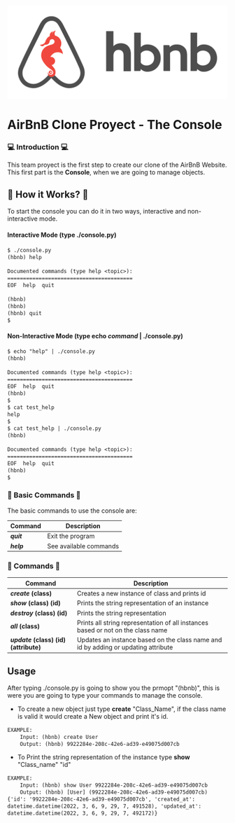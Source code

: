 ![hBnB](img/hbnblogo.png)
# AirBnB Clone Proyect - The Console

### :computer: Introduction :computer:
This team proyect is the first step to create our clone of the AirBnB Website.
This first part is the **Console**, when we are going to manage objects.

## :construction_worker:  How it Works? :construction_worker:

To start the console you can do it in two ways, interactive and non-interactive mode.

#### Interactive Mode (type ./console.py)
```
$ ./console.py
(hbnb) help

Documented commands (type help <topic>):
========================================
EOF  help  quit

(hbnb) 
(hbnb) 
(hbnb) quit
$
```

#### Non-Interactive Mode (type echo ***command*** | ./console.py)
```
$ echo "help" | ./console.py
(hbnb)

Documented commands (type help <topic>):
========================================
EOF  help  quit
(hbnb) 
$
$ cat test_help
help
$
$ cat test_help | ./console.py
(hbnb)

Documented commands (type help <topic>):
========================================
EOF  help  quit
(hbnb) 
$
```

### :speech_balloon: Basic Commands :speech_balloon:
The basic commands to use the console are:

| Command | Description |
| ------- | ----------- |
| ***quit*** | Exit the program |
| ***help*** | See available commands |

### :speech_balloon: Commands :speech_balloon:
| Command | Description |
| ------- | ----------- |
| ***create*** **(class)** | Creates a new instance of class and prints id |
| ***show*** **(class)** **(id)** | Prints the string representation of an instance |
| ***destroy*** **(class)** **(id)** | Prints the string representation |
| ***all*** **(class)** | Prints all string representation of all instances based or not on the class name |
| ***update*** **(class)** **(id)** **(attribute)** | Updates an instance based on the class name and id by adding or updating attribute |


## Usage

After typing ./console.py is going to show you the prmopt "(hbnb)", this is were you are going to type your commands to manage the console.

- To create a new object just type **create** "Class_Name", if the class name is valid it would create a New object and print it's id.
```
EXAMPLE:
	Input: (hbnb) create User
	Output: (hbnb) 9922284e-208c-42e6-ad39-e49075d007cb
```
- To Print the string representation of the instance type **show** "Class_name" "id"
```
EXAMPLE:
	Input: (hbnb) show User 9922284e-208c-42e6-ad39-e49075d007cb
	Output: (hbnb) [User] (9922284e-208c-42e6-ad39-e49075d007cb) {'id': '9922284e-208c-42e6-ad39-e49075d007cb', 'created_at': datetime.datetime(2022, 3, 6, 9, 29, 7, 491528), 'updated_at': datetime.datetime(2022, 3, 6, 9, 29, 7, 492172)}
```




